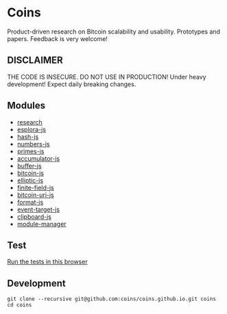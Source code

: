# Coins
Product-driven research on Bitcoin scalability and usability. Prototypes and papers.
Feedback is very welcome! 

## DISCLAIMER
THE CODE IS INSECURE. DO NOT USE IN PRODUCTION!
Under heavy development! Expect daily breaking changes.

## Modules

- [research](https://github.com/coins/research)
- [esplora-js](https://github.com/coins/esplora-js)
- [hash-js](https://github.com/coins/hash-js)
- [numbers-js](https://github.com/coins/numbers-js)
- [primes-js](https://github.com/coins/primes-js)
- [accumulator-js](https://github.com/coins/accumulator-js)
- [buffer-js](https://github.com/coins/buffer-js)
- [bitcoin-js](https://github.com/coins/bitcoin-js)
- [elliptic-js](https://github.com/coins/elliptic-js)
- [finite-field-js](https://github.com/coins/finite-field-js)
- [bitcoin-uri-js](https://github.com/coins/bitcoin-uri-js)
- [format-js](https://github.com/coins/format-js)
- [event-target-js](https://github.com/coins/event-target-js)
- [clipboard-js](https://github.com/coins/clipboard-js)
- [module-manager](https://github.com/coins/module-manager)

## Test

[Run the tests in this browser](https://coins.github.io/test)


## Development
```
git clone --recursive git@github.com:coins/coins.github.io.git coins
cd coins
```
